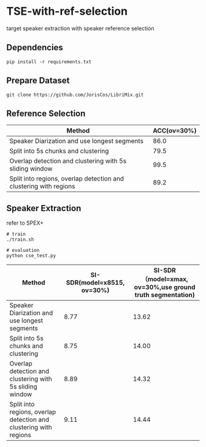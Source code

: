 

# TSE-with-ref-selection

target speaker extraction with speaker reference selection

## Dependencies

```shell
pip install -r requirements.txt
```

## Prepare Dataset

```
git clone https://github.com/JorisCos/LibriMix.git
```

## Reference Selection

| Method                                                       | ACC(ov=30%) |
| ------------------------------------------------------------ | ----------- |
| Speaker Diarization and use longest segments                 | 86.0        |
| Split into 5s chunks and clustering                          | 79.5        |
| Overlap detection and clustering with 5s sliding window      | 99.5        |
| Split into regions, overlap detection and clustering with regions | 89.2        |

## Speaker Extraction

refer to SPEX+

```
# train
./train.sh

# evaluation
python cse_test.py
```

| Method                                                       | SI-SDR(model=x8515, ov=30%) | SI-SDR（model=xmax, ov=30%,use ground truth segmentation) |
| ------------------------------------------------------------ | --------------------------- | --------------------------------------------------------- |
| Speaker Diarization and use longest segments                 | 8.77                        | 13.62                                                     |
| Split into 5s chunks and clustering                          | 8.75                        | 14.00                                                     |
| Overlap detection and clustering with 5s sliding window      | 8.89                        | 14.32                                                     |
| Split into regions, overlap detection and clustering with regions | 9.11                        | 14.44                                                     |